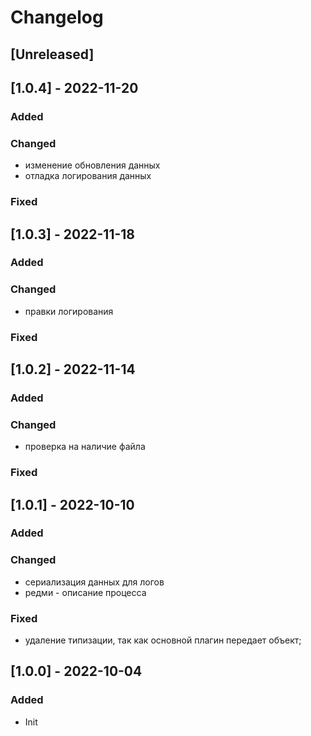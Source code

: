 # Changelog

## [Unreleased]

## [1.0.4] - 2022-11-20

### Added

### Changed

- изменение обновления данных
- отладка логирования данных

### Fixed

## [1.0.3] - 2022-11-18

### Added

### Changed

-  правки логирования

### Fixed

## [1.0.2] - 2022-11-14

### Added

### Changed

-  проверка на наличие файла

### Fixed


## [1.0.1] - 2022-10-10

### Added

### Changed

-  сериализация данных для логов
-  редми - описание процесса

### Fixed

- удаление типизации, так как основной плагин передает объект;

## [1.0.0] - 2022-10-04

### Added

- Init

